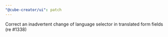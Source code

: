 ```yaml
---
"@cube-creator/ui": patch
---
```


Correct an inadvertent change of language selector in translated form fields (re #1338)
